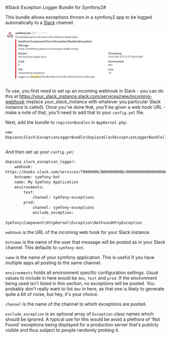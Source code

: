 #Slack Exception Logger Bundle for Symfony2#

This bundle allows exceptions thrown in a symfony2 app to be logged automatically to a [Slack](https://slack.com) channel.

![Alt text](Resources/documentation/exception.png)

To use, you first need to set up an incoming webhook in Slack - you can do this at https://your_slack_instance.slack.com/services/new/incoming-webhook (replace _your_slack_instance_ with whatever you particular Slack instance is called). Once you've done that, you'll be given a web hook URL - make a note of that, you'll need to add that to your `config.yml` file.

Next, add the bundle to `registerBundles` in `AppKernel.php`:

```
new Dopiaza\Slack\ExceptionLoggerBundle\DopiazaSlackExceptionLoggerBundle(),
            
```

And then set up your `config.yml`:

```
dopiaza_slack_exception_logger:
    webhook: https://hooks.slack.com/services/T0000000/B000000000/000000000000000000
    botname: symfony-bot
    name: My Symfony Application
    environments:
        test:
            channel: symfony-exceptions
        prod:
            channel: symfony-exceptions
            exclude_exception:
                - Symfony\Component\HttpKernel\Exception\NotFoundHttpException

```

`webhook` is the URL of the incoming web hook for your Slack instance.

`botname` is the name of the user that message will be posted as in your Slack channel. This defaults to `symfony-bot`.

`name` is the name of your symfony application. This is useful if you have multiple apps all posting to the same channel.

`environments` holds all environment specific configuration settings. Usual values to include in here would be `dev`, `test` and `prod`. If the environment being used isn't listed in this section, no exceptions will be posted. You probably don't really want to list `dev` in here, as that one is likely to generate quite a bit of noise, but hey, it's your choice.

`channel` is the name of the channel to which exceptions are posted. 

`exclude_exception` is an optional array of `Exception` class names which should be ignored. A typical use for this would be avoid a plethora of 'Not Found' exceptions being displayed for a production server that's publicly visible and thus subject to people randomly probing it. 

